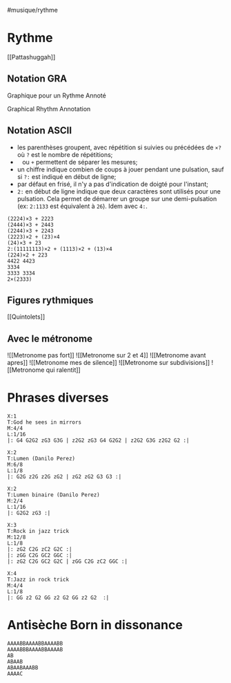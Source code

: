 #musique/rythme

# Rythme

[[Pattashuggah]]

## Notation GRA

Graphique pour un Rythme Annoté

Graphical Rhythm Annotation

## Notation ASCII

- les parenthèses groupent, avec répétition si suivies ou
  précédées de `×?` où `?` est le nombre de répétitions;
- ` ` ou `+` permettent de séparer les mesures;
- un chiffre indique combien de coups à jouer pendant une pulsation,
  sauf si `?:` est indiqué en début de ligne;
- par défaut en frisé, il n'y a pas d'indication de doigté pour l'instant;
- `2:` en début de ligne indique que deux caractères sont utilisés pour
  une pulsation. Cela permet de démarrer un groupe sur une
  demi-pulsation (ex: `2:1133` est équivalent à `26`). Idem avec `4:`.

```
(2224)×3 + 2223
(2444)×3 + 2443
(2244)×3 + 2243
(2223)×2 + (23)×4
(24)×3 + 23
2:(11111113)×2 + (1113)×2 + (13)×4
(224)×2 + 223
4422 4423
3334
3333 3334
2×(2333)
```

## Figures rythmiques

[[Quintolets]]

## Avec le métronome
![[Metronome pas fort]]
![[Metronome sur 2 et 4]]
![[Metronome avant apres]]
![[Metronome mes de silence]]
![[Metronome sur subdivisions]]
![[Metronome qui ralentit]]

# Phrases diverses

```music-abc
X:1
T:God he sees in mirrors
M:4/4
L:1/16
|: G4 G2G2 zG3 G3G | z2G2 zG3 G4 G2G2 | z2G2 G3G z2G2 G2 :|
```
```music-abc
X:2
T:Lumen (Danilo Perez)
M:6/8
L:1/8
|: G2G z2G z2G zG2 | zG2 zG2 G3 G3 :|
```

```music-abc
X:2
T:Lumen binaire (Danilo Perez)
M:2/4
L:1/16
|: G2G2 zG3 :|
```

```music-abc
X:3
T:Rock in jazz trick
M:12/8
L:1/8
|: zG2 C2G zC2 G2C :|
|: zGG C2G GC2 GGC :|
|: zG2 C2G GC2 G2C | zGG C2G zC2 GGC :|
```

```music-abc
X:4
T:Jazz in rock trick
M:4/4
L:1/8
|: GG z2 G2 GG z2 G2 GG z2 G2  :|
```

# Antisèche Born in dissonance

```
AAAABBAAAABBAAAABB
AAAABBBAAAABBAAAAB
AB
ABAAB
ABAABAAABB
AAAAC
```
